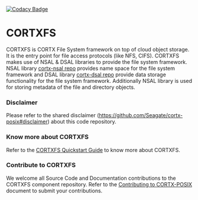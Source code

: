 [![Codacy Badge](https://app.codacy.com/project/badge/Grade/fcadcae5db684cdca8b0a1470583e05a)](https://www.codacy.com?utm_source=github.com&amp;utm_medium=referral&amp;utm_content=Seagate/efs&amp;utm_campaign=Badge_Grade)

# CORTXFS
CORTXFS is CORTX File System framework on top of cloud object storage. It is
the entry point for file access protocols (like NFS, CIFS). CORTXFS makes use
of NSAL & DSAL libraries to provide the file system framework.
NSAL library [cortx-nsal repo](https://github.com/Seagate/cortx-nsal) provides
name space for the file system framework and DSAL library [cortx-dsal repo](https://github.com/Seagate/cortx-dsal) provide data storage functionality for the file system framework.
Additionally NSAL library is used for storing metadata of the file and directory objects.

### Disclaimer
Please refer to the shared disclaimer (https://github.com/Seagate/cortx-posix#disclaimer) about this code repository.

### Know more about CORTXFS
Refer to the [CORTXFS Quickstart Guide](./doc/CortxFsQuickStart.md) to know more about CORTXFS.

### Contribute to CORTXFS
We welcome all Source Code and Documentation contributions to the CORTXFS
component repository. Refer to the [Contributing to CORTX-POSIX](https://github.com/Seagate/cortx-posix/blob/dev/doc/ContributingToCortxPosix.md) document to submit your contributions.
